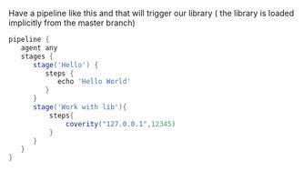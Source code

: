 Have a pipeline like this  and that will trigger our library
( the library is loaded implicitly from the master branch)

```groovy
pipeline {
   agent any
   stages {
      stage('Hello') {
         steps {
            echo 'Hello World'
         }
      }
      stage('Work with lib'){
          steps{
              coverity("127.0.0.1",12345)
          }
      }
   }
}
```